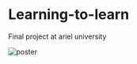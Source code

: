# Learning-to-learn
Final project at ariel university


![poster](https://www.linkpicture.com/q/Screenshot-2022-08-16-140920.png)

